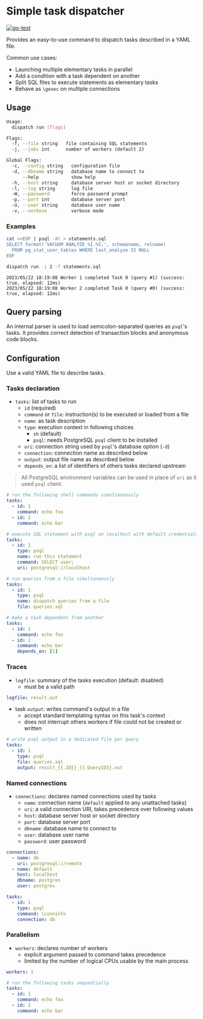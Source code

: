 # Simple task dispatcher

[![go-test](https://github.com/fljdin/dispatch/actions/workflows/go-test.yml/badge.svg)](https://github.com/fljdin/dispatch/actions/workflows/go-test.yml)

Provides an easy-to-use command to dispatch tasks described in a YAML file.

Common use cases:

* Launching multiple elementary tasks in parallel
* Add a condition with a task dependent on another
* Split SQL files to execute statements as elementary tasks
* Behave as `\gexec` on multiple connections

## Usage

```sh
Usage:
  dispatch run [flags]

Flags:
  -f, --file string   file containing SQL statements
  -j, --jobs int      number of workers (default 2)

Global Flags:
  -c, --config string   configuration file
  -d, --dbname string   database name to connect to
      --help            show help
  -h, --host string     database server host or socket directory
  -l, --log string      log file
  -W, --password        force password prompt
  -p, --port int        database server port
  -U, --user string     database user name
  -v, --verbose         verbose mode
```

### Examples

```sh
cat <<EOF | psql -At > statements.sql
SELECT format('VACUUM ANALYZE %I.%I;', schemaname, relname)
  FROM pg_stat_user_tables WHERE last_analyze IS NULL
EOF

dispatch run -j 2 -f statements.sql
```

```text
2023/05/22 18:19:08 Worker 1 completed Task 0 (query #1) (success: true, elapsed: 12ms)
2023/05/22 18:19:08 Worker 2 completed Task 0 (query #0) (success: true, elapsed: 12ms)
```

## Query parsing

An internal parser is used to load semicolon-separated queries as `psql`'s
tasks. It provides correct detection of transaction blocks and anonymous code
blocks.

## Configuration

Use a valid YAML file to describe tasks.

### Tasks declaration

* `tasks`: list of tasks to run
  - `id` (required)
  - `command` or `file`: instruction(s) to be executed or loaded from a file
  - `name`: as task description
  - `type`: execution context in following choices
    + `sh` (default)
    + `psql`: needs PostgreSQL `psql` client to be installed
  - `uri`: connection string used by `psql`'s database option (`-d`)
  - `connection`: connection name as described below
  - `output`: output file name as described below
  - `depends_on`: a list of identifiers of others tasks declared upstream

> All PostgreSQL environment variables can be used in place of `uri` as it used
> `psql` client.

```yaml
# run the following shell commands simultaneously
tasks:
  - id: 1
    command: echo foo
  - id: 2
    command: echo bar
```

```yaml
# execute SQL statement with psql on localhost with default credentials
tasks:
  - id: 1
    type: psql
    name: run this statement
    command: SELECT user;
    uri: postgresql://localhost
```

```yaml
# run queries from a file simultaneously
tasks:
  - id: 1
    type: psql
    name: dispatch queries from a file
    file: queries.sql
```

```yaml
# make a task dependent from another
tasks:
  - id: 1
    command: echo foo
  - id: 2
    command: echo bar
    depends_on: [1]
```

### Traces

* `logfile`: summary of the tasks execution (default: disabled)
  - must be a valid path

```yaml
logfile: result.out
```

* task `output`: writes command's output in a file
  - accept standard templating syntax on this task's context
  - does not interrupt others workers if file could not be created or written

```yaml
# write psql output in a dedicated file per query
tasks:
  - id: 1
    type: psql
    file: queries.sql
    output: result_{{.ID}}_{{.QueryID}}.out
```

### Named connections

* `connections`: declares named connections used by tasks
  * `name`: connection name (`default` applied to any unattached tasks)
  * `uri`: a valid connection URI, takes precedence over following values
  * `host`: database server host or socket directory
  * `port`: database server port
  * `dbname`: database name to connect to
  * `user`: database user name
  * `password`: user password

```yaml
connections:
  - name: db
    uri: postgresql://remote
  - name: default
    host: localhost
    dbname: postgres
    user: postgres

tasks:
  - id: 1
    type: psql
    command: \conninfo
    connection: db
```

### Parallelism

* `workers`: declares number of workers
  - explicit argument passed to command takes precedence
  - limited by the number of logical CPUs usable by the main process

```yaml
workers: 1

# run the following tasks sequentially
tasks:
  - id: 1
    command: echo foo
  - id: 2
    command: echo bar
```